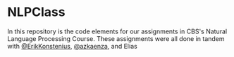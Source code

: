 # NLPClass
In this repository is the code elements for our assignments in CBS's Natural Language Processing Course. These assignments were all done in tandem with [@ErikKonstenius](https://github.com/ErikKonstenius), [@azkaenza](https://github.com/azkaenza), and Elias
